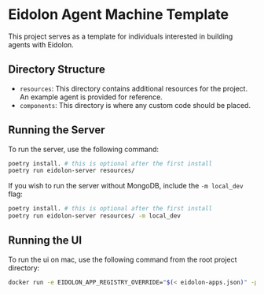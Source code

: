 # Eidolon Agent Machine Template

This project serves as a template for individuals interested in building agents with Eidolon.

## Directory Structure

- `resources`: This directory contains additional resources for the project. An example agent is provided for reference.
- `components`: This directory is where any custom code should be placed.

## Running the Server

To run the server, use the following command:

```bash
poetry install. # this is optional after the first install
poetry run eidolon-server resources/
```

If you wish to run the server without MongoDB, include the `-m local_dev` flag:

```bash
poetry install. # this is optional after the first install
poetry run eidolon-server resources/ -m local_dev
```

## Running the UI

To run the ui on mac, use the following command from the root project directory:

```bash
docker run -e EIDOLON_APP_REGISTRY_OVERRIDE="$(< eidolon-apps.json)" -p 3000:3000 eidolonai/webui:test_apps_override
```
